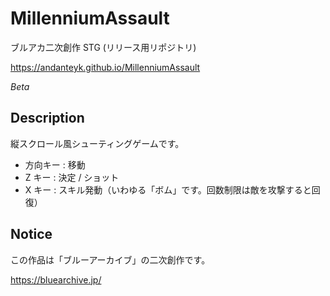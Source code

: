 # MillenniumAssault
ブルアカ二次創作 STG (リリース用リポジトリ)

https://andanteyk.github.io/MillenniumAssault

*Beta*

## Description

縦スクロール風シューティングゲームです。

* 方向キー : 移動
* Z キー : 決定 / ショット
* X キー : スキル発動（いわゆる「ボム」です。回数制限は敵を攻撃すると回復）

## Notice

この作品は「ブルーアーカイブ」の二次創作です。

https://bluearchive.jp/

